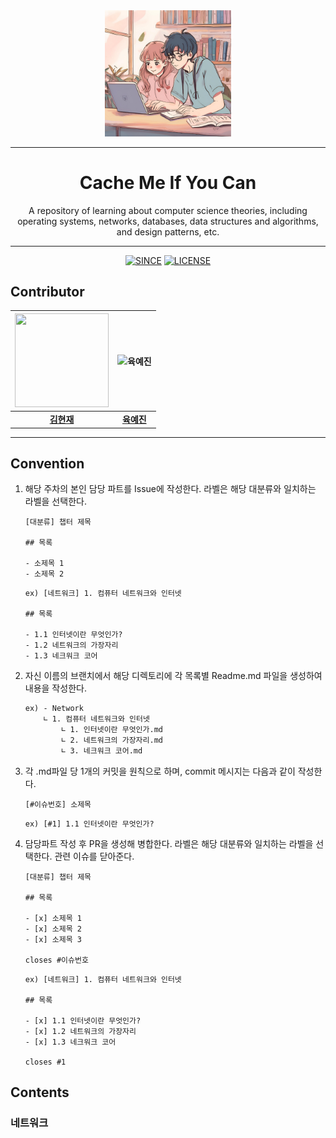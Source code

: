<div align="center">
    <img src="assets/main.png" width="40%"/>
</div>

----

<div align="center"> <h1> Cache Me If You Can </div>
  
  <div align="center"> A repository of learning about computer science theories, including operating systems, networks, databases, data structures and algorithms, and design patterns, etc.  </div>

----

<div align=center>


[![SINCE](https://img.shields.io/badge/Since-2025.03.24-red)](https://github.com/WooVictory/Ready-For-Tech-Interview)
[![LICENSE](https://img.shields.io/badge/license-MIT-yellowgreen)](https://github.com/WooVictory/Ready-For-Tech-Interview/blob/master/LICENSE)

</div>


## Contributor
<div align="center">

| <img src="https://avatars.githubusercontent.com/u/156046839?v=4" width="150" height="150"/> | <img src="https://avatars.githubusercontent.com/u/156047141?v=4" alt="육예진" width="150"> |
| :-----------------------------------------------------------------------------------------: | :----------------------------------------------------------------------------------------: |
|**[김현재](https://github.com/Kguswo)**|**[육예진](https://github.com/yngbao97)**|
---
</div>

## Convention
1. 해당 주차의 본인 담당 파트를 Issue에 작성한다. 라벨은 해당 대분류와 일치하는 라벨을 선택한다.
    ```
    [대분류] 챕터 제목

    ## 목록

    - 소제목 1
    - 소제목 2
    ```

    ```
    ex) [네트워크] 1. 컴퓨터 네트워크와 인터넷
    
    ## 목록

    - 1.1 인터넷이란 무엇인가?
    - 1.2 네트워크의 가장자리
    - 1.3 네크워크 코어
    ```

2. 자신 이름의 브랜치에서 해당 디렉토리에 각 목록별 Readme.md 파일을 생성하여 내용을 작성한다.
    ```cmd
    ex) - Network
        ∟ 1. 컴퓨터 네트워크와 인터넷
            ∟ 1. 인터넷이란 무엇인가.md
            ∟ 2. 네트워크의 가장자리.md
            ∟ 3. 네크워크 코어.md
    ```
3. 각 .md파일 당 1개의 커밋을 원칙으로 하며, commit 메시지는 다음과 같이 작성한다.
    ```
    [#이슈번호] 소제목
    ```
    ```
    ex) [#1] 1.1 인터넷이란 무엇인가?
    ```

4. 담당파트 작성 후 PR을 생성해 병합한다. 라벨은 해당 대분류와 일치하는 라벨을 선택한다. 관련 이슈를 닫아준다.
    ```
    [대분류] 챕터 제목

    ## 목록

    - [x] 소제목 1
    - [x] 소제목 2
    - [x] 소제목 3

    closes #이슈번호
    ```

    ```
    ex) [네트워크] 1. 컴퓨터 네트워크와 인터넷
    
    ## 목록

    - [x] 1.1 인터넷이란 무엇인가?
    - [x] 1.2 네트워크의 가장자리
    - [x] 1.3 네크워크 코어

    closes #1
    ```

## Contents
### 네트워크
